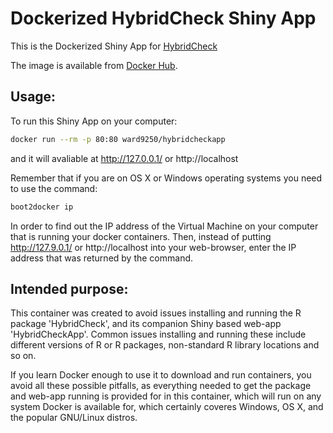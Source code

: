 Dockerized HybridCheck Shiny App
================================

This is the Dockerized Shiny App for [HybridCheck](http://ward9250.github.io/HybridCheck/index.html)

The image is available from [Docker Hub](https://registry.hub.docker.com/u/ward9250/hybridcheckapp/).

## Usage:

To run this Shiny App on your computer:

```sh
docker run --rm -p 80:80 ward9250/hybridcheckapp
```

and it will avaliable at http://127.0.0.1/ or http://localhost

Remember that if you are on OS X or Windows operating systems you need to use the command:

```sh
boot2docker ip
```

In order to find out the IP address of the Virtual Machine on your computer that is running your docker containers. Then, instead of putting http://127.9.0.1/ or http://localhost into your web-browser, enter the
IP address that was returned by the command.

## Intended purpose:

This container was created to avoid issues installing and running the R package 'HybridCheck', and its
companion Shiny based web-app 'HybridCheckApp'. Common issues installing and running these include
different versions of R or R packages, non-standard R library locations and so on.

If you learn Docker enough to use it to download and run containers, you avoid all these possible pitfalls,
as everything needed to get the package and web-app running is provided for in this container, which will run
on any system Docker is available for, which certainly coveres Windows, OS X, and the popular GNU/Linux distros.
